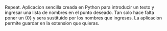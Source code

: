 Repeat.
Aplicacion sencilla creada en Python para introducir un texto y ingresar una lista de nombres en el punto deseado. 
Tan solo hace falta poner un {0} y sera sustituido por los nombres que ingreses. La aplicacion permite guardar en la extension que quieras.
